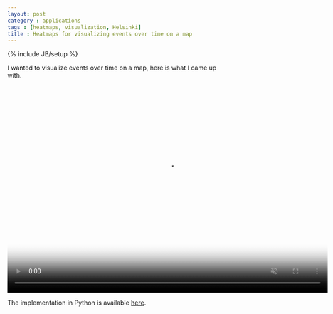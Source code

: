 ```yaml
---
layout: post
category : applications
tags : [heatmaps, visualization, Helsinki]
title : Heatmaps for visualizing events over time on a map
---
```

{% include JB/setup %}

I wanted to visualize events over time on a map, here is what I came up with.
<video 
  class="ne" 
  src="http://zliobaite.github.io/assets/events_movie.mp4" 
  muted="true" 
  volume="0"  
  controls 
  width="720" 
  height="480" 
  poster="http://zliobaite.github.io/assets/map_helsinki_h.png" 
  type="video/mp4">
</video>

The implementation in Python is available [here](https://github.com/zliobaite/Heatmaps). 